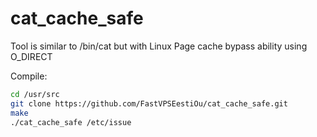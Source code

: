 cat_cache_safe
==============

Tool is similar to /bin/cat but with Linux Page cache bypass ability using O_DIRECT

Compile:
```bash
cd /usr/src
git clone https://github.com/FastVPSEestiOu/cat_cache_safe.git
make
./cat_cache_safe /etc/issue
```
